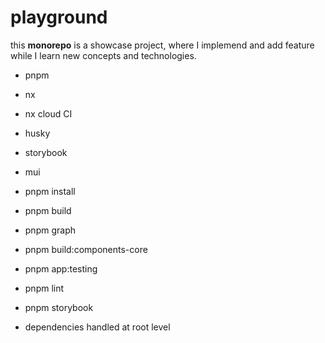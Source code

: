 # playground

this **monorepo** is a showcase project, where I implemend and add feature while I learn new concepts and technologies.

- pnpm
- nx
- nx cloud CI
- husky
- storybook
- mui


- pnpm install
- pnpm build
- pnpm graph
- pnpm build:components-core
- pnpm app:testing
- pnpm lint
- pnpm storybook

- dependencies handled at root level